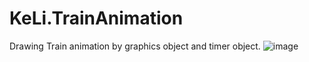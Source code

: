 # KeLi.TrainAnimation

Drawing Train animation by graphics object and timer object.
![image](https://user-images.githubusercontent.com/23723575/126529123-16895aa8-0efd-49ae-ad10-a4560eaaf51f.png)
